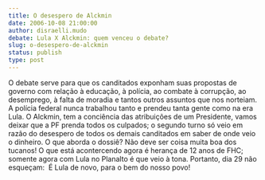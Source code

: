 ```yaml
---
title: O desespero de Alckmin
date: 2006-10-08 21:00:00
author: disraelli.mudo
debate: Lula X Alckmin: quem venceu o debate?
slug: o-desespero-de-alckmin
status: publish 
type: post
---
```


O debate serve para que os canditados exponham suas propostas de governo com relação à educação, à polícia, ao combate à corrupção, ao desemprego, à falta de moradia e tantos outros assuntos que nos norteiam. A polícia federal nunca trabalhou tanto e prendeu tanta gente como na era Lula. O Alckmin, tem a conciência das atribuições de um Presidente, vamos deixar que a PF prenda todos os culpados; o segundo turno só veio em razão do desespero de todos os demais canditados em saber de onde veio o dinheiro. O que aborda o dossiê? Não deve ser coisa muita boa dos tucanos! O que está acontercendo agora é herança de 12 anos de FHC; somente agora com Lula no Planalto é que veio à tona. Portanto, dia 29 não esqueçam:  É Lula de novo, para o bem do nosso povo!

